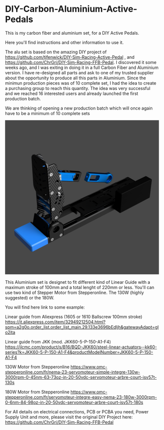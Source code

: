 # DIY-Carbon-Aluminium-Active-Pedals

This is my carbon fiber and aluminium set, for a DIY Active Pedals.

Here you'll find instructions and other information to use it.

The alu set is based on the amazing DIY project of https://github.com/tjfenwick/DIY-Sim-Racing-Active-Pedal , and https://github.com/ChrGri/DIY-Sim-Racing-FFB-Pedal. 
I discovered it some weeks ago, and I was exiting in doing it in a full Carbon Fiber and Aluminium version. 
I have re-designed all parts and ask to one of my trusted supplier about the opportunity to produce all this parts in Aluminium.
Since the minimun production pieces was of 10 complete set, I had the idea to create a purchasing group to reach this quantity.
The idea was very successful and we reached 16 interested users and already launched the first production batch.

We are thinking of opening a new production batch which will once again have to be a minimum of 10 complete sets

![Alt text](https://github.com/Simdesign-Race/DIY-Carbon-Aluminium-Active-Pedals/blob/main/The%20Aluminium%20Set.PNG "The Set")

This Aluminium set is designet to fit different kind of Linear Guide with a maximum stroke of 100mm and a total lenght of 220mm or less. 
You'll can use two kind of Stepper Motor from Stepperonline. The 130W (highly suggested) or the 180W. 

You will find here link to some example:

Linear guide from Aliexpress (1605 or 1610 Ballscrew 100mm stroke) https://it.aliexpress.com/item/32949212504.html?spm=a2g0o.order_list.order_list_main.29.133e3696bEdljh&gatewayAdapt=glo2ita

Linear guide from JKK (mod. JKK60-5-P-150-A1-F4) https://jlcmc.com/product/s/B16/BQD-JKK60/steel-linear-actuators--kk60-series?k=JKK60-5-P-150-A1-F4&productModelNumber=JKK60-5-P-150-A1-F4

130W Motor from Stepperonline https://www.omc-stepperonline.com/fr/nema-23-servomoteur-simple-integre-130w-3000rpm-0-45nm-63-73oz-in-20-50vdc-servomoteur-arbre-court-isv57t-130s

180W Motor from Stepperonline https://www.omc-stepperonline.com/fr/servomoteur-integre-easy-nema-23-180w-3000rpm-0-6nm-84-98oz-in-20-50vdc-servomoteur-arbre-court-isv57t-180s

For All details on electrical connections, PCB or PCBA you need, Power Supply Unit and more, please visit the original DIY Project here: https://github.com/ChrGri/DIY-Sim-Racing-FFB-Pedal





